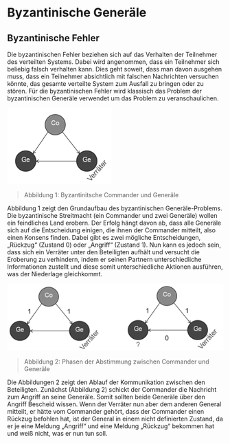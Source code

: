 # Byzantinische Generäle

## Byzantinische Fehler 
Die byzantinischen Fehler beziehen sich auf das Verhalten der Teilnehmer des verteilten Systems. Dabei wird angenommen, dass ein Teilnehmer sich beliebig falsch verhalten kann. Dies geht soweit, dass man davon ausgehen muss, dass ein Teilnehmer absichtlich mit falschen Nachrichten versuchen könnte, das gesamte verteilte System zum Ausfall zu bringen oder zu stören. Für die byzantinischen Fehler wird klassisch das Problem der byzantinischen Generäle verwendet um das Problem zu veranschaulichen. 

![ByzantinischeGeneraele](./img/ByzantinischeGeneraele.png)  
> Abbildung 1: Byzantinitsche Commander und Generäle

Abbildung 1 zeigt den Grundaufbau des byzantinischen Generäle-Problems. Die byzantinische Streitmacht (ein Commander und zwei Generäle) wollen ein feindliches Land erobern. Der Erfolg hängt davon ab, dass alle Generäle sich auf die Entscheidung einigen, die ihnen der Commander mitteilt, also einen Konsens finden. Dabei gibt es zwei mögliche Entscheidungen, „Rückzug“ (Zustand 0) oder „Angriff“ (Zustand 1). Nun kann es jedoch sein, dass sich ein Verräter unter den Beteiligten aufhält und versucht die Eroberung zu verhindern, indem er seinen Partnern unterschiedliche Informationen zustellt und diese somit unterschiedliche Aktionen ausführen, was der Niederlage gleichkommt. 

![Phase1und2](./img/ByzantinischeGeneraelePhase1.png)  
> Abbildung 2: Phasen der Abstimmung zwischen Commander und Generäle

Die Abbildungen 2 zeigt den Ablauf der Kommunikation zwischen den Beteiligten. Zunächst (Abbildung 2) schickt der Commander die Nachricht zum Angriff an seine Generäle. Somit sollten beide Generäle über den Angriff Bescheid wissen. Wenn der Verräter nun aber dem anderen General mitteilt, er hätte vom Commander gehört, dass der Commander einen Rückzug befohlen hat, ist der General in einem nicht definierten Zustand, da er je eine Meldung „Angriff“ und eine Meldung „Rückzug“ bekommen hat und weiß nicht, was er nun tun soll.